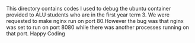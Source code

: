 This directory contains codes I used to debug the ubuntu container provided to ALU students who are in the first year term 3. We were requested to make nginx run on port 80.However the bug was that nginx was set to run on port 8080 while there was another processes running on that port. Happy Coding
